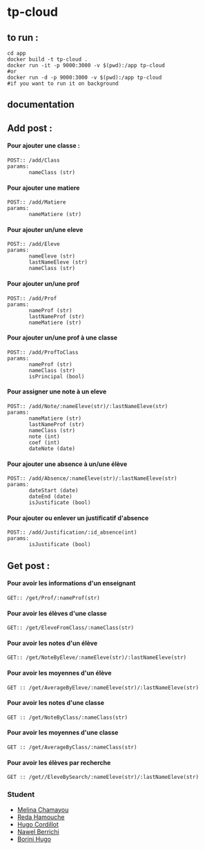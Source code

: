 # tp-cloud


## to run : 

    cd app
    docker build -t tp-cloud .
    docker run -it -p 9000:3000 -v $(pwd):/app tp-cloud
    #or
    docker run -d -p 9000:3000 -v $(pwd):/app tp-cloud  
    #if you want to run it on background




## documentation

## Add post :

#### Pour ajouter une classe :
    POST:: /add/Class
    params:
		   nameClass (str)
		   
#### Pour ajouter une matiere
    POST:: /add/Matiere
    params:
		   nameMatiere (str)
		   
#### Pour ajouter un/une eleve
    POST:: /add/Eleve
    params:
		   nameEleve (str)
		   lastNameEleve (str)
		   nameClass (str)
#### Pour ajouter un/une prof

    POST:: /add/Prof
    params:
		   nameProf (str)
		   lastNameProf (str)
		   nameMatiere (str)
#### Pour ajouter un/une prof à une classe
    POST:: /add/ProfToClass
    params:
		   nameProf (str)
		   nameClass (str)
		   isPrincipal (bool)
		   
#### Pour assigner une note à un eleve
    POST:: /add/Note/:nameEleve(str)/:lastNameEleve(str)
    params:
		   nameMatiere (str)
		   lastNameProf (str)
		   nameClass (str)
		   note (int)
		   coef (int)
		   dateNote (date)

#### Pour ajouter une absence à un/une élève
    POST:: /add/Absence/:nameEleve(str)/:lastNameEleve(str)
    params:
		   dateStart (date)
		   dateEnd (date)
		   isJustificate (bool)

#### Pour ajouter ou enlever un justificatif d'absence

    POST:: /add/Justification/:id_absence(int)
    params:
		   isJustificate (bool)

## Get post : 

#### Pour avoir les informations d'un enseignant
    GET:: /get/Prof/:nameProf(str)

#### Pour avoir les élèves d'une classe

    GET:: /get/EleveFromClass/:nameClass(str)


#### Pour avoir les notes d'un élève 

    GET:: /get/NoteByEleve/:nameEleve(str)/:lastNameEleve(str)

#### Pour avoir les moyennes d'un élève

    GET :: /get/AverageByEleve/:nameEleve(str)/:lastNameEleve(str)
   
#### Pour avoir les notes d'une classe

    GET :: /get/NoteByClass/:nameClass(str)
    
#### Pour avoir les moyennes d'une classe
	
    GET :: /get/AverageByClass/:nameClass(str)

#### Pour avoir les élèves par recherche

    GET :: /get//EleveBySearch/:nameEleve(str)/:lastNameEleve(str)
    
### Student

 - [Melina Chamayou](https://github.com/Klochette)
 - [Reda Hamouche](https://github.com/RedaHamouche)
 - [Hugo Cordillot](https://github.com/Hgo0123)
 - [Nawel Berrichi](https://github.com/NawelBrrch)
 - [Borini Hugo](https://github.com/hugoborini)
